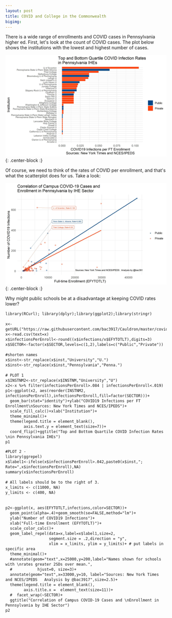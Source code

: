```yaml
---
layout: post
title: COVID and College in the Commonwealth
bigimg:
---
```


There is a wide range of enrollments and COVID cases in Pennsylvania higher ed.  First, let's look at the count of COVID cases. The plot below shows the institutions with the lowest and highest number of cases.

![COVIDbar](/img/p1.jpg){: .center-block :}      

Of course, we need to think of the rates of COVID per enrollment, and that's what the scatterplot does for us. Take a look:

![COVIDscatterplot](/img/covidcollege1.jpg){: .center-block :}      

Why might public schools be at a disadvantage at keeping COVID rates lower?

```
library(RCurl); library(dplyr);library(ggplot2);library(stringr)

x<-getURL("https://raw.githubusercontent.com/bac3917/Cauldron/master/covidIHE.csv")
x<-read.csv(text=x)
x$infectionsPerEnroll<-round((x$infections/x$EFYTOTLT),digits=3)
x$SECTOR<-factor(x$SECTOR,levels=c(1,2),labels=c("Public","Private"))

#shorten names
x$inst<-str_replace(x$inst,"University","U.")
x$inst<-str_replace(x$inst,"Pennsylvania","Penna.")

# PLOT 1
x$INSTNM2<-str_replace(x$INSTNM,"University","U")
x2<-x %>% filter(infectionsPerEnroll>.084 | infectionsPerEnroll<.019)
p1<-ggplot(x2, aes(reorder(INSTNM2, infectionsPerEnroll),infectionsPerEnroll,fill=factor(SECTOR)))+
  geom_bar(stat="identity")+ylab("COVID19 Infections per FT Enrollment\nSources: New York Times and NCES/IPEDS")+
  scale_fill_calc()+xlab("Institution")+
  theme_minimal()+
  theme(legend.title = element_blank(),
        axis.text.y = element_text(size=7))+
  coord_flip()+ggtitle("Top and Bottom Quartile COVID Infection Rates \nin Pennsylvania IHEs")
p1
```


```
#PLOT 2 - 
library(ggrepel)
x$label1<-ifelse(x$infectionsPerEnroll>.042,paste0(x$inst,"; Rate=",x$infectionsPerEnroll),NA)
summary(x$infectionsPerEnroll)

# All labels should be to the right of 3.
x_limits <- c(11000, NA)
y_limits <- c(400, NA)


p2<-ggplot(x, aes(EFYTOTLT,infections,color=SECTOR))+
  geom_point(alpha=.4)+geom_smooth(se=FALSE,method="lm")+
  ylab("Number of COVID19 Infections")+
  xlab("Full-time Enrollment (EFYTOTLT)")+
  scale_color_calc()+
  geom_label_repel(data=x,label=x$label1,size=2,
                   segment.size = .2,direction = "y",
                   xlim = x_limits, ylim = y_limits)+ # put labels in specific area
  theme_minimal()+
  #annotate(geom="text",x=25000,y=200,label="Names shown for schools with \nrates greater 2SDs over mean.",
  #           hjust=0, size=3)+
  annotate(geom="text",x=33000,y=10, label="Sources: New York Times and NCES/IPEDS   Analysis by @bac3917",size=2.5)+
  theme(legend.title = element_blank(),
        axis.title.x =  element_text(size=11))+
  #  facet_wrap(~SECTOR)+
  ggtitle("Correlation of Campus COVID-19 Cases and \nEnrollment in Pennsylvania by IHE Sector")
p2
```
